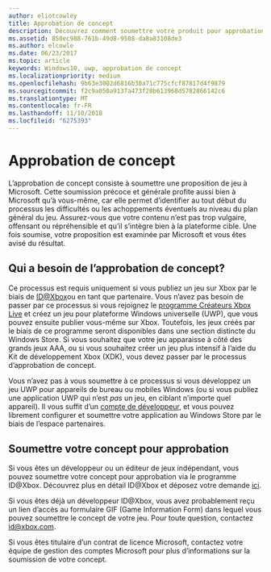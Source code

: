 ```yaml
---
author: eliotcowley
title: Approbation de concept
description: Découvrez comment soumettre votre produit pour approbation de concept, ce dont vous aurez besoin si votre produit s’exécute sur Xbox ou utilise Xbox Live.
ms.assetid: 850ec988-761b-49d8-9508-da8a83108de3
ms.author: elcowle
ms.date: 06/23/2017
ms.topic: article
keywords: Windows10, uwp, approbation de concept
ms.localizationpriority: medium
ms.openlocfilehash: 9b63e3002d6816b30a71c775cfcf87817d4f9879
ms.sourcegitcommit: f2c9a050a9137a473f28b613968d5782866142c6
ms.translationtype: MT
ms.contentlocale: fr-FR
ms.lasthandoff: 11/10/2018
ms.locfileid: "6275393"
---
```

# <a name="concept-approval"></a>Approbation de concept

L’approbation de concept consiste à soumettre une proposition de jeu à Microsoft. Cette soumission précoce et générale profite aussi bien à Microsoft qu’à vous-même, car elle permet d’identifier au tout début du processus les difficultés ou les achoppements éventuels au niveau du plan général du jeu. Assurez-vous que votre contenu n’est pas trop vulgaire, offensant ou répréhensible et qu’il s’intègre bien à la plateforme cible. Une fois soumise, votre proposition est examinée par Microsoft et vous êtes avisé du résultat.

## <a name="who-needs-concept-approval"></a>Qui a besoin de l’approbation de concept?

Ce processus est requis uniquement si vous publiez un jeu sur Xbox par le biais de [ID@Xbox](http://www.xbox.com/Developers/id)ou en tant que partenaire. Vous n’avez pas besoin de passer par ce processus si vous rejoignez le [programme Créateurs Xbox Live](https://developer.microsoft.com/games/xbox/xboxlive/creator) et créez un jeu pour plateforme Windows universelle (UWP), que vous pouvez ensuite publier vous-même sur Xbox. Toutefois, les jeux créés par le biais de ce programme seront disponibles dans une section distincte du Windows Store. Si vous souhaitez que votre jeu apparaisse à côté des grands jeux AAA, ou si vous souhaitez créer un jeu plus intensif à l’aide du Kit de développement Xbox (XDK), vous devez passer par le processus d’approbation de concept.

Vous n’avez pas à vous soumettre à ce processus si vous développez un jeu UWP pour appareils de bureau ou mobiles Windows (ou si vous publiez une application UWP qui n’est *pas* un jeu, en ciblant n’importe quel appareil). Il vous suffit d’un [compte de développeur](https://go.microsoft.com/fwlink/?LinkId=817223), et vous pouvez librement configurer et soumettre votre application au Windows Store par le biais de l’espace partenaires.

## <a name="submit-your-concept-for-approval"></a>Soumettre votre concept pour approbation

Si vous êtes un développeur ou un éditeur de jeux indépendant, vous pouvez soumettre votre concept pour approbation via le programme ID@Xbox. Découvrez plus en détail ID@Xbox et déposez votre demande [ici](http://www.xbox.com/Developers/id).

Si vous êtes déjà un développeur ID@Xbox, vous avez probablement reçu un lien d’accès au formulaire GIF (Game Information Form) dans lequel vous pouvez soumettre le concept de votre jeu. Pour toute question, contactez [id@xbox.com](mailto:id@xbox.com).

Si vous êtes titulaire d’un contrat de licence Microsoft, contactez votre équipe de gestion des comptes Microsoft pour plus d’informations sur la soumission de votre concept.